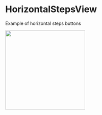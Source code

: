 # HorizontalStepsView

Example of horizontal steps buttons 

<img src="https://habrastorage.org/web/921/207/429/9212074297914f8dbff3ddc0a24c5712.png" width="250" />
